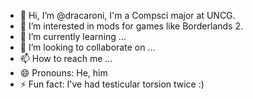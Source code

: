 - 👋 Hi, I’m @dracaroni, I'm a Compsci major at UNCG.
- 👀 I’m interested in mods for games like Borderlands 2.
- 🌱 I’m currently learning ...
- 💞️ I’m looking to collaborate on ...
- 📫 How to reach me ...
- 😄 Pronouns: He, him
- ⚡ Fun fact: I've had testicular torsion twice :)

<!---
dracaroni/dracaroni is a ✨ special ✨ repository because its `README.md` (this file) appears on your GitHub profile.
You can click the Preview link to take a look at your changes.
--->
